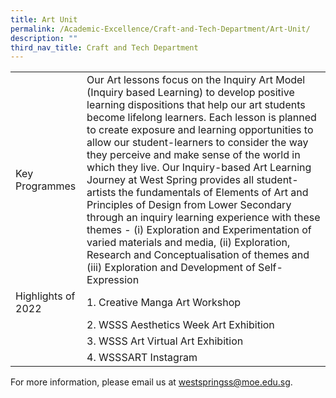 ```yaml
---
title: Art Unit
permalink: /Academic-Excellence/Craft-and-Tech-Department/Art-Unit/
description: ""
third_nav_title: Craft and Tech Department
---
```


|  |    | 
| - | - |
| Key Programmes   | Our Art lessons focus on the Inquiry Art Model (Inquiry based Learning) to develop positive learning dispositions that help our art students become lifelong learners. Each lesson is planned to create exposure and learning opportunities to allow our student-learners to consider the way they perceive and make sense of the world in which they live. Our Inquiry-based Art Learning Journey at West Spring provides all student-artists the fundamentals of Elements of Art and Principles of Design from Lower Secondary through an inquiry learning experience with these themes - (i) Exploration and Experimentation of varied materials and media, (ii) Exploration, Research and Conceptualisation of themes and (iii) Exploration and Development of Self-Expression | 
| Highlights of 2022 | 1.  Creative Manga Art Workshop | 
| | 2.  WSSS Aesthetics Week Art Exhibition
| | 3.  WSSS Art Virtual Art Exhibition
| | 4.  WSSSART Instagram
    
For more information, please email us at [westspringss@moe.edu.sg](http://westspringss.moe.edu.sg/).